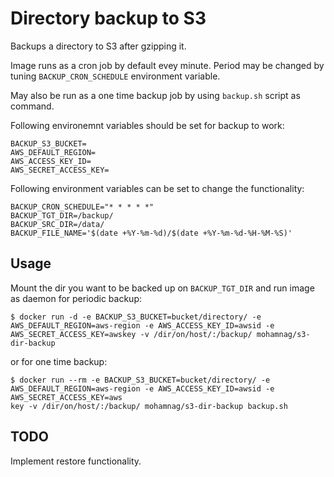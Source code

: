 # Directory backup to S3
Backups a directory to S3 after gzipping it.

Image runs as a cron job by default evey minute. Period may be changed
by tuning `BACKUP_CRON_SCHEDULE` environment variable.

May also be run as a one time backup job by using `backup.sh` script as command.

Following environemnt variables should be set for backup to work:
```
BACKUP_S3_BUCKET=
AWS_DEFAULT_REGION=
AWS_ACCESS_KEY_ID=
AWS_SECRET_ACCESS_KEY=
```

Following environment variables can be set to change the functionality:
```
BACKUP_CRON_SCHEDULE="* * * * *"
BACKUP_TGT_DIR=/backup/
BACKUP_SRC_DIR=/data/
BACKUP_FILE_NAME='$(date +%Y-%m-%d)/$(date +%Y-%m-%d-%H-%M-%S)'
```
## Usage
Mount the dir you want to be backed up on `BACKUP_TGT_DIR` and run image as 
daemon for periodic backup:
```
$ docker run -d -e BACKUP_S3_BUCKET=bucket/directory/ -e AWS_DEFAULT_REGION=aws-region -e AWS_ACCESS_KEY_ID=awsid -e AWS_SECRET_ACCESS_KEY=awskey -v /dir/on/host/:/backup/ mohamnag/s3-dir-backup
```

or for one time backup:
```
$ docker run --rm -e BACKUP_S3_BUCKET=bucket/directory/ -e AWS_DEFAULT_REGION=aws-region -e AWS_ACCESS_KEY_ID=awsid -e AWS_SECRET_ACCESS_KEY=aws
key -v /dir/on/host/:/backup/ mohamnag/s3-dir-backup backup.sh
```

## TODO
Implement restore functionality. 
